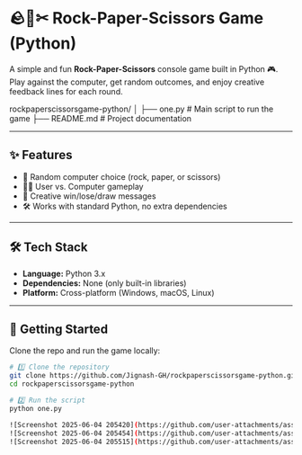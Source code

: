# 🪨📄✂ Rock-Paper-Scissors Game (Python)

A simple and fun **Rock-Paper-Scissors** console game built in Python 🎮.  
Play against the computer, get random outcomes, and enjoy creative feedback lines for each round.  

rockpaperscissorsgame-python/
│
├── one.py             # Main script to run the game
├── README.md          # Project documentation

---

## ✨ Features

- 🎲 Random computer choice (rock, paper, or scissors)  
- 🧑‍💻 User vs. Computer gameplay  
- 📢 Creative win/lose/draw messages  
- 🛠️ Works with standard Python, no extra dependencies  

---

## 🛠️ Tech Stack

- **Language:** Python 3.x  
- **Dependencies:** None (only built-in libraries)  
- **Platform:** Cross-platform (Windows, macOS, Linux)  

---

## 🚀 Getting Started

Clone the repo and run the game locally:

```bash
# 1️⃣ Clone the repository
git clone https://github.com/Jignash-GH/rockpaperscissorsgame-python.git
cd rockpaperscissorsgame-python

# 2️⃣ Run the script
python one.py

![Screenshot 2025-06-04 205420](https://github.com/user-attachments/assets/3dcd54a0-43b5-4391-9864-388d7e1f2766)
![Screenshot 2025-06-04 205454](https://github.com/user-attachments/assets/7f7e3c76-f286-437a-a4e3-74814448cf77)
![Screenshot 2025-06-04 205515](https://github.com/user-attachments/assets/bb5dea36-0eb6-4dad-af86-b0bf9e511fb5)
